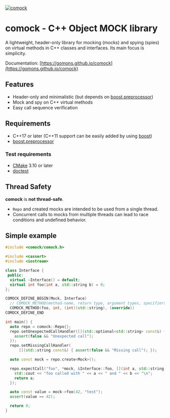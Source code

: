 [![comock](https://github.com/gomons/comock/actions/workflows/cmake-multi-platform.yml/badge.svg)](https://github.com/gomons/comock/actions/workflows/cmake-multi-platform.yml)

# comock - **C**++ **O**bject **MOCK** library

A lightweight, header-only library for mocking (mocks) and spying (spies) on
virtual methods in C++ classes and interfaces. Its main focus is simplicity.

Documentation: [https://gomons.github.io/comock](https://gomons.github.io/comock)

## Features

- Header-only and minimalistic (but depends on [boost.preprocessor](https://github.com/boostorg/preprocessor))
- Mock and spy on C++ virtual methods
- Easy call sequence verification

## Requirements

- C++17 or later (C++11 support can be easily added by using [boost](https://www.boost.org/))
- [boost.preprocessor](https://github.com/boostorg/preprocessor)

### Test requirements

- [CMake](https://cmake.org/download/) 3.10 or later
- [doctest](https://github.com/doctest/doctest)

## Thread Safety

**comock** is **not thread-safe**.

- `Repo` and created mocks are intended to be used from a single thread.
- Concurrent calls to mocks from multiple threads can lead to race conditions
  and undefined behavior.

## Simple example

```cpp
#include <comock/comock.h>

#include <cassert>
#include <iostream>

class Interface {
 public:
  virtual ~Interface() = default;
  virtual int foo(int a, std::string b) = 0;
};

COMOCK_DEFINE_BEGIN(Mock, Interface)
  // COMOCK_METHOD(method-name, return type, argument types, specifiers)
  COMOCK_METHOD(foo, int, (int)(std::string), (override))
COMOCK_DEFINE_END

int main() {
  auto repo = comock::Repo{};
  repo.setUnexpectedCallHandler([](std::optional<std::string> const&) {
    assert(false && "Unexpected call");
  });
  repo.setMissingCallHandler(
      [](std::string const&) { assert(false && "Missing call"); });

  auto const mock = repo.create<Mock>();

  repo.expectCall("foo", *mock, &Interface::foo, [](int a, std::string b) {
    std::cout << "foo called with " << a << " and " << b << "\n";
    return a;
  });

  auto const value = mock->foo(42, "test");
  assert(value == 42);

  return 0;
}
```
